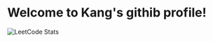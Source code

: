 # Welcome to Kang's githib profile! 
![LeetCode Stats](https://leetcard.jacoblin.cool/gamebusterisme?theme=wtf&font=ABeeZee&ext=heatmap)

